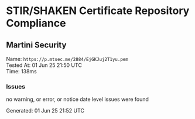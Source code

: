 # STIR/SHAKEN Certificate Repository Compliance

## Martini Security

Name: `https://p.mtsec.me/2884/EjGKJuj2T1yu.pem`\
Tested At: 01 Jun 25 21:50 UTC\
Time: 138ms

### Issues

no warning, or error, or notice date level issues were found

Generated: 01 Jun 25 21:52 UTC